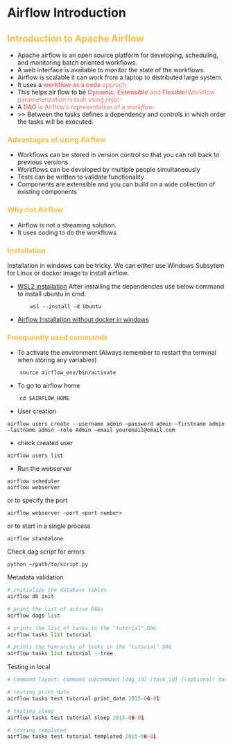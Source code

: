 # Airflow Introduction

## <span style="color:#ffbd40"> Introduction to Apache Airflow <span>

- Apache airflow is an open source platform for developing, scheduling, and monitoring batch oriented workflows.
- A web interface is available to monitor the state of the workflows.
- Airflow is scalable it can work from a laptop to distributed large system.
- It uses a <span style="color:#f57373">**workflow as a code**<span> approch.
- This helps air flow to be <span style="color:#f57373">**Dynamic**<span>, <span style="color:#f57373">**Extensible**<span> and <span style="color:#f57373">**Flexible**<span>(Workflow parameterization is built using *jinja*)
- A <span style="color:#f57373">**DAG**<span> is Airflow’s representation of a *workflow*.
- \>> Between the tasks defines a dependency and controls in which order the tasks will be executed.

### <span style="color:#ffbd40">Advantages of using Airflow<span>

- Workflows can be stored in version control so that you can roll back to previous versions
- Workflows can be developed by multiple people simultaneously
- Tests can be written to validate functionality
- Components are extensible and you can build on a wide collection of existing components

### <span style="color:#ffbd40">Why not Airflow<span>

- Airflow is not a streaming solution.
- It uses coding to do the workflows.  

### <span style="color:#ffbd40">Installation<span>

Installation in windows can be tricky. We can either use Windows Subsytem for Linux or docker image to install airflow.
- [WSL2 installation](https://www.freecodecamp.org/news/how-to-install-wsl2-windows-subsystem-for-linux-2-on-windows-10/)
    After installing the dependencies use below command to install ubuntu in cmd. 
    ```console
        wsl --install -d Ubuntu
    ``` 
- [Airflow Installation without docker in windows](https://www.freecodecamp.org/news/install-apache-airflow-on-windows-without-docker/)

### <span style="color:#ffbd40">Freequently used commands<span>

- To activate the environment.(Always remember to restart the terminal when storing any variables)
```console
    source airflow_env/bin/activate
```
- To go to airflow home
```console
    cd $AIRFLOW_HOME
```

- User creation
```console
airflow users create --username admin –password admin –firstname admin –lastname admin –role Admin –email youremail@email.com
```

- check created user
```console
airflow users list
```

- Run the webserver
```console
airflow scheduler 
airflow webserver 
```

or to specify the port
```console
airflow webserver –port <port number>
```

or to start in a single process
```console
airflow standalone
```
Check dag script for errors

```console
python ~/path/to/script.py
```

Metadata validation
```python
# initialize the database tables
airflow db init

# print the list of active DAGs
airflow dags list

# prints the list of tasks in the "tutorial" DAG
airflow tasks list tutorial

# prints the hierarchy of tasks in the "tutorial" DAG
airflow tasks list tutorial --tree
```

Testing in local
```python
# command layout: command subcommand [dag_id] [task_id] [(optional) date]

# testing print_date
airflow tasks test tutorial print_date 2015-06-01

# testing sleep
airflow tasks test tutorial sleep 2015-06-01

# testing templated
airflow tasks test tutorial templated 2015-06-01
```